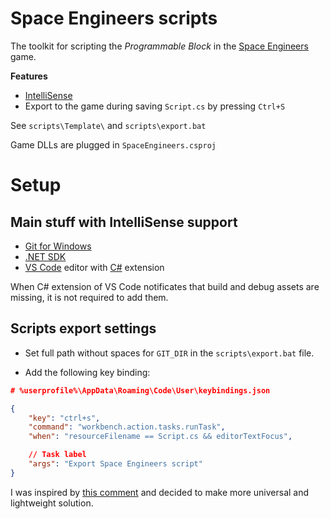 # Space Engineers scripts

The toolkit for scripting the *Programmable Block* in the [Space Engineers](https://www.spaceengineersgame.com) game.

**Features**
* [IntelliSense](https://code.visualstudio.com/docs/editor/intellisense)
* Export to the game during saving `Script.cs` by pressing
`Ctrl+S`

See `scripts\Template\` and `scripts\export.bat`

Game DLLs are plugged in `SpaceEngineers.csproj`

# Setup

## Main stuff with IntelliSense support
* [Git for Windows](https://git-scm.com/download/win)
* [.NET SDK](https://dotnet.microsoft.com/)
* [VS Code](https://code.visualstudio.com/) editor with [C#](https://marketplace.visualstudio.com/items?itemName=ms-dotnettools.csharp) extension

When C# extension of VS Code notificates that build and debug assets are 
missing, it is not required to add them.

## Scripts export settings

* Set full path without spaces for `GIT_DIR` in the `scripts\export.bat` file.

* Add the following key binding:

```json
# %userprofile%\AppData\Roaming\Code\User\keybindings.json

{
    "key": "ctrl+s",
    "command": "workbench.action.tasks.runTask",
    "when": "resourceFilename == Script.cs && editorTextFocus",

    // Task label
    "args": "Export Space Engineers script"
}
```

I was inspired by [this comment](https://github.com/gregretkowski/VSC-SE/issues/1#issuecomment-812445939) 
and decided to make more universal and lightweight solution.
